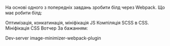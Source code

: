 На основі одного з попередніх завдань зробити білд через Webpack. Що має робити білд:

Оптимізація, конкатинація, мініфікація JS
Компіляція SCSS в CSS. Мініфікація CSS
Вотчер
За бажанням:

Dev-server
image-minimizer-webpack-plugin
